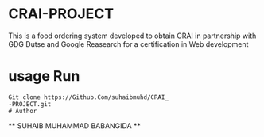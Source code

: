 # CRAI-PROJECT
This is a food ordering system developed to obtain CRAI in partnership with GDG Dutse and Google Reasearch for a certification in Web development 
# usage Run 
```
Git clone https://Github.Com/suhaibmuhd/CRAI_
-PROJECT.git
# Author 
```
** SUHAIB MUHAMMAD BABANGIDA **
